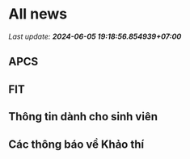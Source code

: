 # All news
_Last update: **2024-06-05 19:18:56.854939+07:00**_
## APCS
## FIT

## Thông tin dành cho sinh viên

## Các thông báo về Khảo thí
